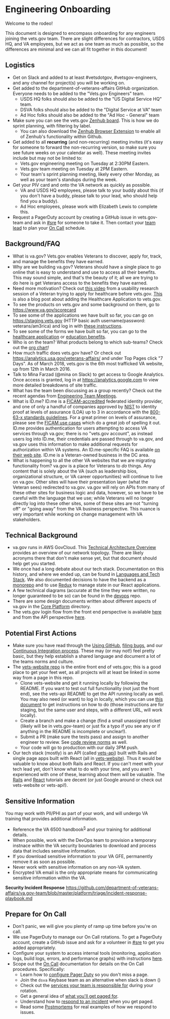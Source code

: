 # Engineering Onboarding

Welcome to the rodeo!  

This document is designed to encompass onboarding for any engineers joining the vets.gov team. There are slight differences for contractors, USDS HQ, and VA employees, but we act as one team as much as possible, so the differences are minimal and we can all fit together in this document! 

## Logistics

- Get on Slack and added to at least #vetsdotgov, #vetsgov-engineers, and any channel for project(s) you will be working on.  
- Get added to the department-of-veterans-affairs GitHub organization. Everyone needs to be added to the "Vets.gov Engineers" team. 
	- USDS HQ folks should also be added to the "US Digital Service HQ" team. 
	- DSVA folks should also be added to the "Digital Service at VA" team
	- Ad Hoc folks should also be added to the "Ad Hoc - General" team
- Make sure you can see the vets.gov [Zenhub board](https://app.zenhub.com/workspace/o/department-of-veterans-affairs/va.gov-team/boards).  This is how we do sprint planning, with filtering by label.
	- You can also download the [Zenhub Browser Extension](https://www.zenhub.com/extension) to enable all of Zenhub's functionality within Github.
- Get added to all **recurring** (and non-recurring) meeting invites (it's easy for someone to forward the non-recurring version, so make sure you see future weeks on your calendar as well). These meeting invites include but may not be limited to:
	- Vets.gov engineering meeting on Tuesday at 2:30PM Eastern. 
	- Vets.gov team meeting on Tuesday at 2PM Eastern.
	- Your team's sprint planning meeting, likely every other Monday, as well as your team's standups during the week. 
- Get your PIV card and onto the VA network as quickly as possible. 
	- VA and USDS HQ employees, please talk to your buddy about this (if you don't have a buddy, please talk to your lead, who should help find you a buddy). 
	- Ad Hoc employees, please work with Elizabeth Lewis to complete this. 
- Request a PagerDuty account by creating a GitHub issue in vets.gov-team and ask in [#sre](https://dsva.slack.com/sre/) for someone to take it. Then contact your [team lead]() to plan your [On Call]() schedule.

## Background/FAQ

- What is va.gov? Vets.gov enables Veterans to discover, apply for, track, and manage the benefits they have earned.
- Why are we building va.gov?  Veterans should have a single place to go online that is easy to understand and use to access all their benefits. This may sound simple, and that's the beauty of it; all we are trying to do here is get Veterans access to the benefits they have earned. 
- Need more motivation?  Check out [this video](https://www.youtube.com/watch?v=l_ErfXWckjI) from a usability research session of a Veteran trying to apply for healthcare before vets.gov.  [This](https://medium.com/the-u-s-digital-service/introducing-a-new-digital-application-for-healthcare-at-va-610d8bac4c78#.af53j45ij) is also a blog post about adding the Healthcare Application to vets.gov. 
- To see the products on vets.gov and some background on them, go to https://www.va.gov/scorecard
- To see some of the applications we have built so far, you can go on https://staging.vets.gov (HTTP basic auth username/password: veterans/am3rica) and log in with [these instructions](https://github.com/department-of-veterans-affairs/va.gov-team-sensitive/blob/master/Administrative/accessing-staging.md).
- To see some of the forms we have built so far, you can go to the [healthcare application](https://www.va.gov/health-care/apply/application/introduction) or [education benefits](https://www.va.gov/education/how-to-apply/).  
- Who is on the team? What products belong to which sub-teams? Check out the [org chart]()!
- How much traffic does vets.gov have? Or check out https://analytics.usa.gov/veterans-affairs/ and under Top Pages click "7 Days". As of March 2018, vets.gov is the 6th most trafficked VA website, up from 12th in March 2016.
- Talk to Mina Farzad (@mina on Slack) to get access to Google Analytics. Once access is granted, log in at https://analytics.google.com to view more detailed breakdowns of site traffic.
- What has the team been discussing as a group recently? Check out the recent agendas from [Engineering Team Meetings](https://github.com/department-of-veterans-affairs/va.gov-team/tree/master/platform/engineering/team-meetings).
- What is ID.me?  ID.me is a [FICAM-accredited](https://arch.idmanagement.gov/) federated identity provider, and one of only a handful of companies approved by [NIST](https://www.nist.gov/) to identity proof at levels of assurance (LOA) up to 3 in accordance with the [800-63-x standards guidelines](https://pages.nist.gov/800-63-3/sp800-63b/cover.html).  For a great primer on levels of assurance, please see the [FICAM use cases](https://arch.idmanagement.gov/usecases/) which do a great job of spelling it out. ID.me provides authentication for users attempting to access VA services through va.gov; there is no "vets.gov account", as instead users log into ID.me, their credentials are passed through to va.gov, and va.gov uses this information to make additional requests for authorization within VA systems.  An ID.me-specific FAQ is available [on their web site](https://support.id.me).  ID.me is a Veteran-owned business in the DC area. 
- What is happening to all the other VA websites that we are migrating functionality from?  va.gov is a place for Veterans to _do_ things. Any content that is solely about the VA (such as leadership bios, organizational structure, or VA career opportunities) will continue to live on va.gov. Other sites will have their presentation layer (what the Veteran sees) redirected to va.gov. va.gov will rely on APIs from many of these other sites for business logic and data, however, so we have to be careful with the language that we use; while Veterans will no longer directly log into these other sites, some of these sites are not "turning off" or "going away" from the VA business perspective. This nuance is very important while working on change management with VA stakeholders. 


## Technical Background
- va.gov runs in AWS GovCloud.  This [Technical Architecture Overview]() provides an overview of our network topology. There are likely acronyms there that don't make sense yet, but that document should help get you started. 
- We once had a long debate about our tech stack. Documentation on this history, and where we ended up, can be found in [Languages and Tech Stack](). We also documented decisions to have the backend as a [monorepo]() and to use [Redux]() to manage state in our React applications. 
- A few technical diagrams (accurate at the time they were written, no longer guaranteed to be so) can be found in the [devops](https://github.com/department-of-veterans-affairs/devops/tree/master/docs/diagrams) repo.  
- There are some design documents written about different aspects of va.gov in the [Core Platform](https://github.com/department-of-veterans-affairs/va.gov-team/tree/master/platform/engineering/infrastructure) directory. 
- The vets.gov login flow from the front end perspective is available [here](https://github.com/department-of-veterans-affairs/va.gov-team/tree/master/products/identity-personalization/login/reference-documents) and from the API perspective [here](https://github.com/department-of-veterans-affairs/va.gov-team/tree/master/products/identity-personalization/login/reference-documents).


## Potential First Actions
- Make sure you have read through the [Using GitHub](https://github.com/department-of-veterans-affairs/va.gov-team/blob/master/platform/working-with-vsp/onboarding/how-to-collaborate-on-documents.md), [filing bugs](), and our [Continuous Integration process](https://github.com/department-of-veterans-affairs/va.gov-team/blob/master/platform/engineering/backend/continuous-integration-process.md).  These may (or may not!) feel pretty basic, but they help establish a shared language and document a lot of the teams norms and culture. 
- The [vets-website repo](https://github.com/department-of-veterans-affairs/vets-website) is the entire front end of vets.gov; this is a good place to get your feet wet, as all projects will at least be linked in some way from a page in this repo.  
	- Clone vets-website and get it running locally by following the README. If you want to test out full functionality (not just the front end), see the vets-api README to get the API running locally as well. You may also need (or want) to log in locally, which you can use [this document](https://github.com/department-of-veterans-affairs/va.gov-team-sensitive/blob/master/Administrative/accessing-staging.md) to get instructions on how to do (those instructions are for staging, but the same user and steps, with a different URL, will work locally). 
	- Create a branch and make a change (find a small unassigned ticket (likely will be in vets.gov-team) or just fix a typo if you see any or if anything in the README is incomplete or unclear!).
	- Submit a PR (make sure the tests pass) and assign to another engineer to review. See [code review norms](https://github.com/department-of-veterans-affairs/va.gov-team/blob/master/platform/engineering/code_review_guidelines.md) as well. 
	- Your code will go to production with our daily 3PM push.  
- Our tech stack (mostly) is an API (called [vets-api](https://github.com/department-of-veterans-affairs/vets-api)) built with Rails and single page apps built with React (all in [vets-website](https://github.com/department-of-veterans-affairs/vets-website)). Thus it would be valuable to know about both Rails and React. If you can't meet with your tech lead yet, don't know what to do with your time, and you aren't experienced with one of these, learning about them will be valuable. The [Rails](http://guides.rubyonrails.org/getting_started.html) and [React](https://facebook.github.io/react/tutorial/tutorial.html) tutorials are decent (or just Google around or check out vets-website or vets-api!).

## Sensitive Information

You may work with PII/PHI as part of your work, and will undergo VA training that provides additional information. 

* Reference the VA 6500 handbook<sup>[5](#va-6500)</sup> and your training for additional details. 
* When possible, work with the DevOps team to provision a temporary instnace within the VA security boundaries to download and process data that includes sensitive information. 
* If you download sensitive information to your VA GFE, permanently remove it as soon as possible. 
* Never work with sensitive information on any non-VA system. 
* Encrypted VA email is the only appropriate means for communicating sensitive information within the VA. 

**Security Incident Response** https://github.com/department-of-veterans-affairs/va.gov-team/blob/master/platform/triage/incident-response-playbook.md


## Prepare for On Call
- Don't panic, we will give you plenty of ramp up time before you're on call.
- We use PagerDuty to manage our On Call rotations. To get a PagerDuty account, create a GitHub issue and ask for a volunteer in [#sre](https://dsva.slack.com/sre/) to get you added appropriately.
- Configure your system to access internal tools (monitoring, application logs,
  build logs, errors, and performance graphs) with instructions [here](https://github.com/department-of-veterans-affairs/va.gov-team/blob/master/platform/engineering/internal-tools.md).
- Scope out the [On Call](https://github.com/department-of-veterans-affairs/va.gov-team/tree/master/platform/triage) documentation for details on the On Call procedures. Specifically:
    - Learn how to [configure Pager Duty]() so you don't miss a page.
    - Join the `dsva` Keybase team as an alternative when slack is down ()
    - Check out the [services your team is responsible for]() during your rotation.
    - Get a general idea of [what you'll get paged for]().
    - Understand how to [respond to an incident](https://github.com/department-of-veterans-affairs/va.gov-team/blob/master/platform/triage/incident-response-playbook.md) when you get paged.
    - Read some [Postmortems]() for real examples of how we respond to issues.
